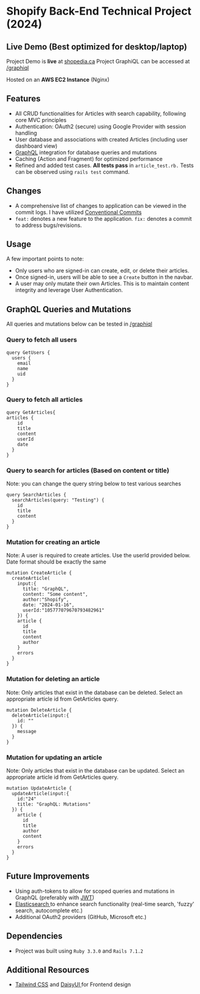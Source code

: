 # Shopify Back-End Technical Project (2024)
## Live Demo (Best optimized for desktop/laptop)
Project Demo is **live** at [shopedia.ca](http://shopedia.ca/)
Project GraphiQL can be accessed at [/graphiql](http://shopedia.ca/graphiql)

Hosted on an **AWS EC2 Instance** (Nginx)

## Features

- All CRUD functionalities for Articles with search capability, following core MVC principles
- Authentication: OAuth2 (secure) using Google Provider with session handling
- User database and associations with created Articles (including user dashboard view)
- [GraphQL](http://shopedia.ca/graphiql) integration for database queries and mutations
- Caching (Action and Fragment) for optimized performance
- Refined and added test cases. **All tests pass** in `article_test.rb.` Tests can be observed using `rails test` command.

## Changes

- A comprehensive list of changes to application can be viewed in the commit logs. I have utilized [Conventional Commits](https://www.conventionalcommits.org/en/v1.0.0-beta.4/)
- `feat:` denotes a new feature to the application. `fix:` denotes a commit to address bugs/revisions.


## Usage
A few important points to note:
- Only users who are signed-in can create, edit, or delete their articles.
- Once signed-in, users will be able to see a `Create` button in the navbar.
- A user may only mutate their own Articles. This is to maintain content integrity and leverage User Authentication.


## GraphQL Queries and Mutations

All queries and mutations below can be tested in [/graphiql](http://shopedia.ca/graphiql)

### Query to fetch all users
```
query GetUsers {
  users {
    email
    name
    uid
  }
}
```

### Query to fetch all articles
```
query GetArticles{
articles {
    id
    title
    content
    userId
    date
  }
}
```

### Query to search for articles (Based on content or title)
Note: you can change the query string below to test various searches
```
query SearchArticles {
  searchArticles(query: "Testing") {
    id
    title
    content
  }
}
```

### Mutation for creating an article
Note: A user is required to create articles. Use the userId provided below. Date format should be exactly the same
```
mutation CreateArticle {
  createArticle(
    input:{
      title: "GraphQL",
      content: "Some content",
      author:"Shopify",
      date: "2024-01-16",
      userId:"105777079670793482961"
    }) {
    article {
      id
      title
      content
      author
    }
    errors
  }
}
```

### Mutation for deleting an article
Note: Only articles that exist in the database can be deleted. Select an appropriate article id from GetArticles query.
```
mutation DeleteArticle {
  deleteArticle(input:{
    id: ""
  }) {
    message
  }
}
```

### Mutation for updating an article
Note: Only articles that exist in the database can be updated. Select an appropriate article id from GetArticles query.
```
mutation UpdateArticle {
  updateArticle(input:{
    id:"24"
    title: "GraphQL: Mutations"
  }) {
    article {
      id
      title
      author
      content
    }
    errors
  }
}
```

## Future Improvements

- Using auth-tokens to allow for scoped queries and mutations in GraphQL (preferably with [JWT](https://jwt.io/))
- [Elasticsearch ](https://www.elastic.co/) to enhance search functionality (real-time search, 'fuzzy' search, autocomplete etc.)
- Additional OAuth2 providers (GitHub, Microsoft etc.) 

## Dependencies
- Project was built using `Ruby 3.3.0` and `Rails 7.1.2`


## Additional Resources
- [Tailwind CSS](https://tailwindcss.com/) and [DaisyUI ](https://daisyui.com/) for Frontend design

